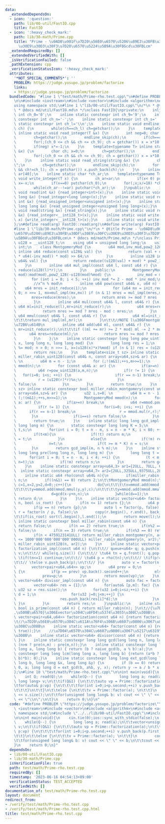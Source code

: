 ```yaml
---
data:
  _extendedDependsOn:
  - icon: ':question:'
    path: lib/00-util/FastIO.cpp
    title: FastIO
  - icon: ':heavy_check_mark:'
    path: lib/30-math/Prime.cpp
    title: "Prime - \u9AD8\u901F\u7D20\u56E0\u6570\u5206\u89E3\u30FB\u30DF\u30E9\u30FC\
      \u30E9\u30D3\u30F3\u7D20\u6570\u5224\u5B9A\u30FBGcd\u30FBLcm"
  _extendedRequiredBy: []
  _extendedVerifiedWith: []
  _isVerificationFailed: false
  _pathExtension: cpp
  _verificationStatusIcon: ':heavy_check_mark:'
  attributes:
    '*NOT_SPECIAL_COMMENTS*': ''
    PROBLEM: https://judge.yosupo.jp/problem/factorize
    links:
    - https://judge.yosupo.jp/problem/factorize
  bundledCode: "#line 1 \"test/math/Prime-rho.test.cpp\"\n#define PROBLEM \"https://judge.yosupo.jp/problem/factorize\"\
    \n\n#include <iostream>\n#include <vector>\n#include <algorithm>\n#include <array>\n\
    using namespace std;\n#line 1 \"lib/00-util/FastIO.cpp\"\n/*\n * @title FastIO\n\
    \ * @docs md/util/FastIO.md\n */\nclass FastIO{\nprivate:\n    inline static constexpr\
    \ int ch_0='0';\n    inline static constexpr int ch_9='9';\n    inline static\
    \ constexpr int ch_n='-';\n    inline static constexpr int ch_s=' ';\n    inline\
    \ static constexpr int ch_l='\\n';\n    inline static void endline_skip(char&\
    \ ch) {\n        while(ch==ch_l) ch=getchar();\n    }\n    template<typename T>\
    \ inline static void read_integer(T &x) {\n        int neg=0; char ch; x=0;\n\
    \        ch=getchar();\n        endline_skip(ch);\n        if(ch==ch_n) neg=1,ch=getchar();\n\
    \        for(;(ch_0 <= ch && ch <= ch_9); ch = getchar()) x = x*10 + (ch-ch_0);\n\
    \        if(neg) x*=-1;\n    }\n    template<typename T> inline static void read_unsigned_integer(T\
    \ &x) {\n        char ch; x=0;\n        ch=getchar();\n        endline_skip(ch);\n\
    \        for(;(ch_0 <= ch && ch <= ch_9); ch = getchar()) x = x*10 + (ch-ch_0);\n\
    \    }\n    inline static void read_string(string &x) {\n        char ch; x=\"\
    \";\n        ch=getchar();\n        endline_skip(ch);\n        for(;(ch != ch_s\
    \ && ch!=ch_l); ch = getchar()) x.push_back(ch);\n    }\n    inline static char\
    \ ar[40];\n    inline static char *ch_ar;\n    template<typename T> inline static\
    \ void write_integer(T x) {\n        ch_ar=ar;\n        if(x< 0) putchar(ch_n),\
    \ x=-x;\n        if(x==0) putchar(ch_0);\n        for(;x;x/=10) *ch_ar++=(ch_0+x%10);\n\
    \        while(ch_ar--!=ar) putchar(*ch_ar);\n    }\npublic:\n    inline static\
    \ void read(int &x) {read_integer<int>(x);}\n    inline static void read(long\
    \ long &x) {read_integer<long long>(x);}\n    inline static void read(unsigned\
    \ int &x) {read_unsigned_integer<unsigned int>(x);}\n    inline static void read(unsigned\
    \ long long &x) {read_unsigned_integer<unsigned long long>(x);}\n    inline static\
    \ void read(string &x) {read_string(x);}\n    inline static void read(__int128_t\
    \ &x) {read_integer<__int128_t>(x);}\n    inline static void write(__int128_t\
    \ x) {write_integer<__int128_t>(x);}\n    inline static void write(char x) {putchar(x);}\n\
    };\n#define read(arg) FastIO::read(arg)\n#define write(arg) FastIO::write(arg)\n\
    #line 1 \"lib/30-math/Prime.cpp\"\n/*\n * @title Prime - \u9AD8\u901F\u7D20\u56E0\
    \u6570\u5206\u89E3\u30FB\u30DF\u30E9\u30FC\u30E9\u30D3\u30F3\u7D20\u6570\u5224\
    \u5B9A\u30FBGcd\u30FBLcm\n * @docs md/math/Prime.md\n */\nclass Prime{\n    using\
    \ u128 = __uint128_t;\n    using u64 = unsigned long long;\n    using u32 = unsigned\
    \ int;\n    class MontgomeryMod {\n        u64 mod,inv_mod,pow2_128;\n       \
    \ inline u64 reduce(const u128& val) {\n            return (val + u128(u64(val)\
    \ * u64(-inv_mod)) * mod) >> 64;\n        }\n        inline u128 init_reduce(const\
    \ u64& val) {\n            return reduce((u128(val) + mod) * pow2_128);\n    \
    \    }\n        inline u64 mul_impl(const u64 l, const u64 r) {\n            return\
    \ reduce(u128(l)*r);\n        }\n    public:\n        MontgomeryMod(const u64\
    \ mod):mod(mod),pow2_128(-u128(mod)%mod) {\n            inv_mod = mod;\n     \
    \       for (int i = 0; i < 5; ++i) inv_mod *= 2 - mod * inv_mod;\n        }\n\
    \        //x^n % mod\n        inline u64 pow(const u64& x, u64 n) {\n        \
    \    u64 mres = init_reduce(1);\n            for (u64 mx = init_reduce(x); n >\
    \ 0; n >>= 1, mx=mul_impl(mx,mx)) if (n & 1) mres = mul_impl(mres,mx);\n     \
    \       mres=reduce(mres);\n            return mres >= mod ? mres - mod : mres;\n\
    \        }\n        inline u64 mul(const u64& l, const u64& r) {\n           \
    \ u64 ml=init_reduce(l),mr=init_reduce(r);\n            u64 mres=reduce(mul_impl(ml,mr));\n\
    \            return mres >= mod ? mres - mod : mres;\n        }\n        inline\
    \ u64 mmul(const u64& l, const u64& r) {\n            u64 ml=init_reduce(l),mr=init_reduce(r);\n\
    \t\t\treturn mul_impl(ml,mr);\n        }\n\t\t//NOTE l\u306Fmontgomery mod\u306E\
    \u72B6\u614B\n        inline u64 add(u64 ml, const u64& r) {\n            u64\
    \ mr=init_reduce(r);\n\t\t\tif ((ml += mr) >= 2 * mod) ml -= 2 * mod;\n      \
    \      u64 mres=reduce(ml);\n            return mres >= mod ? mres - mod : mres;\n\
    \        }\n    };\n    inline static constexpr long long pow_uint128(long long\
    \ x, long long n, long long mod) {\n        long long res = 1;\n        for (x\
    \ %= mod; n > 0; n >>= 1, x=(u128(x)*x)%mod) if (n & 1) res = (u128(res)*x)%mod;\n\
    \        return res;\n    }\n    template<size_t sz> inline static constexpr bool\
    \ miller_rabin_uint128(const u64& n, const array<u64,sz>& ar) {\n        u32 i,s=0;\
    \ \n        u64 m = n - 1;\n        for (;!(m&1);++s,m>>=1);\n        MontgomeryMod\
    \ mmod(n);\n        for (const u64& a: ar) {\n            if(a>=n) break;\n  \
    \          u64 r=pow_uint128(a,m,n);\n            if(r != 1) {\n             \
    \   for(i=0; i<s; ++i) {\n                    if(r == n-1) break;\n          \
    \          r = (u128(r)*r)%n;\n                }\n                if(i==s) return\
    \ false;\n            }\n        }\n        return true;\n    }\n    template<size_t\
    \ sz> inline static constexpr bool miller_rabin_montgomery(const u64& n, const\
    \ array<u64,sz>& ar) {\n        u32 i,s=0; \n        u64 m = n - 1;\n        for\
    \ (;!(m&1);++s,m>>=1);\n        MontgomeryMod mmod(n);\n        for (const u64&\
    \ a: ar) {\n            if(a>=n) break;\n            u64 r=mmod.pow(a,m);\n  \
    \          if(r != 1) {\n                for(i=0; i<s; ++i) {\n              \
    \      if(r == n-1) break;\n                    r = mmod.mul(r,r);\n         \
    \       }\n                if(i==s) return false;\n            }\n        }\n\
    \        return true;\n    }\n    inline static long long gcd_impl(long long n,\
    \ long long m) {\n        static constexpr long long K = 5;\n        long long\
    \ t,s;\n        for(int i = 0; t = n - m, s = n - m * K, i < 80; ++i) {\n    \
    \        if(t<m){\n                if(!t) return m;\n                n = m, m\
    \ = t;\n            }\n            else{\n                if(!m) return t;\n \
    \               n=t;\n                if(t >= m * K) n = s;\n            }\n \
    \       }\n        return gcd_impl(m, n % m);\n    }\n    inline static constexpr\
    \ long long pre(long long n, long long m) {\n        long long t = n - m;\n  \
    \      for(int i = 0; t = n - m, i < 4; ++i) {\n            (t < m ? n=m,m=t :\
    \ n=t);\n            if(!m) return n;\n        }\n        return gcd_impl(n, m);\n\
    \    }\n    inline static constexpr array<u64,3> ar1={2ULL, 7ULL, 61ULL};\n  \
    \  inline static constexpr array<u64,7> ar2={2ULL,325ULL,9375ULL,28178ULL,450775ULL,9780504ULL,1795265022ULL};\n\
    \    inline static u64 rho(const u64& n){\n        if(miller_rabin(n)) return\
    \ n;\n        if((n&1) == 0) return 2;\n\t\tMontgomeryMod mmod(n);\n        for(u64\
    \ c=1,x=2,y=2,d=0;;c++){\n            do{\n\t\t\t\tx=mmod.add(mmod.mmul(x,x),c);\n\
    \t\t\t\ty=mmod.add(mmod.mmul(y,y),c);\n\t\t\t\ty=mmod.add(mmod.mmul(y,y),c);\n\
    \                d=gcd(x-y+n,n);\n            }while(d==1);\n            if(d<n)\
    \ return d;\n        }\n    }\n    inline static vector<u64> factor(const u64&\
    \ n, bool is_root) {\n        if(n <= 1) return {};\n        u64 p = rho(n);\n\
    \        if(p == n) return {p};\n        auto l = factor(p, false);\n        auto\
    \ r = factor(n / p, false);\n        copy(r.begin(), r.end(), back_inserter(l));\n\
    \t\tif(is_root) sort(l.begin(),l.end());\n        return move(l);\n    }\n   \
    \ inline static constexpr bool miller_rabin(const u64 n) {\n        if(n <= 1)\
    \ return false;\n        if(n == 2) return true;\n        if(n%2 == 0) return\
    \ false;\n        if(n == 3) return true;\n        if(n%3 == 0) return false;\n\
    \        if(n < 4759123141ULL) return miller_rabin_montgomery(n, ar1);\n\t\tif(n\
    \ <= 1000'000'000'000'000'000ULL) miller_rabin_montgomery(n, ar2);\n        return\
    \ miller_rabin_uint128(n, ar2);\n    }\n    inline static vector<pair<u64,u64>>\
    \ factorization_impl(const u64 n) {\n\t\t// queue<u64> q; q.push(n);\n\t\t// vector<u64>\
    \ v;\n\t\t// while(q.size()) {\n\t\t// \tu64 tn = q.front(); q.pop();\n\t\t//\
    \ \tif(tn<=1) continue;\n\t\t// \tu64 p = rho(tn);\n\t\t// \tif(p!=tn) q.push(p),q.push(tn/p);\n\
    \t\t// \telse v.push_back(p);\n\t\t// }\n        auto v = factor(n, true);\n \
    \       vector<pair<u64,u64>> vp;\n        u64 prev = 0;\n        for(u64& p:v)\
    \ {\n            if(p == prev) vp.back().second++;\n            else vp.emplace_back(p,1);\n\
    \            prev=p;\n        }\n        return move(vp);\n    }\n    inline static\
    \ vector<u64> divisor_impl(const u64 n) {\n        auto fac = factorization_impl(n);\n\
    \        vector<u64> res = {1};\n        for(auto& [p,m]: fac) {\n           \
    \ u32 sz = res.size();\n            for(u32 i=0;i<sz;++i) {\n                u64\
    \ d = 1;\n                for(u32 j=0;j<m;++j) {\n                    d *= p;\n\
    \                    res.push_back(res[i]*d);\n                }\n           \
    \ }\n        }\n        return res;\n    }\npublic:\n    inline static constexpr\
    \ bool is_prime(const u64 n) { return miller_rabin(n); }\n\t//{\u7D20\u56E0\u6570\
    ,\u500B\u6570}\u306Evector\u304C\u8FD4\u5374\u3055\u308C\u308B\n    inline static\
    \ vector<pair<u64,u64>> factorization(const u64 n) {return factorization_impl(n);}\n\
    \t//\u7D20\u56E0\u6570\u304C\u611A\u76F4\u306B\u6607\u9806\u3067\u8FD4\u5374\u3055\
    \u308C\u308B\n    inline static vector<u64> factor(const u64 n) {return move(factor(n,\
    \ true));}\n    //\u7D04\u6570\u304C\u6607\u9806\u3067\u5217\u6319\u3055\u308C\
    \u308B\n    inline static vector<u64> divisor(const u64 n) {return divisor_impl(n);\
    \ }\n    inline static constexpr long long gcd(long long n, long long m) { return\
    \ (n>m ? pre(n,m) : pre(m,n));}\n    inline static constexpr long long naive_gcd(long\
    \ long a, long long b) { return (b ? naive_gcd(b, a % b):a);}\n    inline static\
    \ constexpr long long lcm(long long a, long long b) {return (a*b ? (a / gcd(a,\
    \ b)*b): 0);}\n    inline static constexpr long long ext_gcd(long long a, long\
    \ long b, long long &x, long long &y) {\n        if (b == 0) return x = 1, y =\
    \ 0, a; long long d = ext_gcd(b, a%b, y, x); return y -= a / b * x, d;\n    }\n\
    };\n#line 10 \"test/math/Prime-rho.test.cpp\"\n\nint main(void){\n    cin.tie(0);ios::sync_with_stdio(false);\n\
    \    int Q; read(Q);\n    while(Q--) {\n        long long a; read(a);\n\t\tvector<unsigned\
    \ long long> v;\n\t\tif(Q&1) {\n\t\t\tauto vp = Prime::factorization(a);\n\t\t\
    \tfor(auto& p:vp) {\n\t\t\t\tfor(int i=0;i<p.second;++i) v.push_back(p.first);\n\
    \t\t\t}\n\t\t}\n\t\telse {\n\t\t\tv = Prime::factor(a); \n\t\t}\n        cout\
    \ << v.size();\n\t\tfor(unsigned long long& b: v) cout << \" \" << b;\n\t\tcout\
    \ << \"\\n\";\n\t}\n    return 0;\n}\n"
  code: "#define PROBLEM \"https://judge.yosupo.jp/problem/factorize\"\n\n#include\
    \ <iostream>\n#include <vector>\n#include <algorithm>\n#include <array>\nusing\
    \ namespace std;\n#include \"../../lib/00-util/FastIO.cpp\"\n#include \"../../lib/30-math/Prime.cpp\"\
    \n\nint main(void){\n    cin.tie(0);ios::sync_with_stdio(false);\n    int Q; read(Q);\n\
    \    while(Q--) {\n        long long a; read(a);\n\t\tvector<unsigned long long>\
    \ v;\n\t\tif(Q&1) {\n\t\t\tauto vp = Prime::factorization(a);\n\t\t\tfor(auto&\
    \ p:vp) {\n\t\t\t\tfor(int i=0;i<p.second;++i) v.push_back(p.first);\n\t\t\t}\n\
    \t\t}\n\t\telse {\n\t\t\tv = Prime::factor(a); \n\t\t}\n        cout << v.size();\n\
    \t\tfor(unsigned long long& b: v) cout << \" \" << b;\n\t\tcout << \"\\n\";\n\t\
    }\n    return 0;\n}"
  dependsOn:
  - lib/00-util/FastIO.cpp
  - lib/30-math/Prime.cpp
  isVerificationFile: true
  path: test/math/Prime-rho.test.cpp
  requiredBy: []
  timestamp: '2023-06-16 04:54:13+09:00'
  verificationStatus: TEST_ACCEPTED
  verifiedWith: []
documentation_of: test/math/Prime-rho.test.cpp
layout: document
redirect_from:
- /verify/test/math/Prime-rho.test.cpp
- /verify/test/math/Prime-rho.test.cpp.html
title: test/math/Prime-rho.test.cpp
---
```

